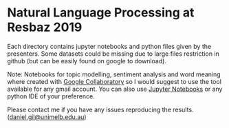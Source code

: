 # Natural Language Processing at Resbaz 2019

Each directory contains jupyter notebooks and python files given by the presenters. Some datasets could be missing due to large files restriction in github (but can be easily found on google to download).

Note: Notebooks for topic modelling, sentiment analysis and word meaning where created with [Google Collaboratory]( https://colab.research.google.…) so I would suggest to use the tool available for any gmail account. You can also use [Jupyter Notebooks](https://jupyter.org) or any python IDE of your preference.

Please contact me if you have any issues reproducing the results.
(daniel.gil@unimelb.edu.au)
